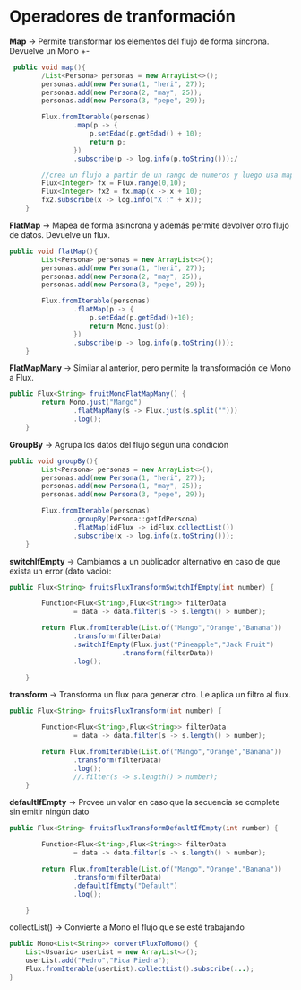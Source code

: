  # Operadores de tranformación   
   
**Map** → Permite transformar los elementos del flujo de forma síncrona. Devuelve un Mono +-   
```java
 public void map(){
        /List<Persona> personas = new ArrayList<>();
        personas.add(new Persona(1, "heri", 27));
        personas.add(new Persona(2, "may", 25));
        personas.add(new Persona(3, "pepe", 29));

        Flux.fromIterable(personas)
                .map(p -> {
                    p.setEdad(p.getEdad() + 10);
                    return p;
                })
                .subscribe(p -> log.info(p.toString()));/

        //crea un flujo a partir de un rango de numeros y luego usa map para modificar los datos en el
        Flux<Integer> fx = Flux.range(0,10);
        Flux<Integer> fx2 = fx.map(x -> x + 10);
        fx2.subscribe(x -> log.info("X :" + x));
    }


```
**FlatMap** → Mapea de forma asíncrona y además permite devolver otro flujo de datos. Devuelve un flux.   
```java
public void flatMap(){
        List<Persona> personas = new ArrayList<>();
        personas.add(new Persona(1, "heri", 27));
        personas.add(new Persona(2, "may", 25));
        personas.add(new Persona(3, "pepe", 29));

        Flux.fromIterable(personas)
                .flatMap(p -> {
                    p.setEdad(p.getEdad()+10);
                    return Mono.just(p);
                })
                .subscribe(p -> log.info(p.toString()));
    }


```
**FlatMapMany** → Similar al anterior, pero permite la transformación de Mono a Flux.   
```java
public Flux<String> fruitMonoFlatMapMany() {
        return Mono.just("Mango")
                .flatMapMany(s -> Flux.just(s.split("")))
                .log();
    }


```
**GroupBy** → Agrupa los datos del flujo según una condición   
```java
public void groupBy(){
        List<Persona> personas = new ArrayList<>();
        personas.add(new Persona(1, "heri", 27));
        personas.add(new Persona(1, "may", 25));
        personas.add(new Persona(3, "pepe", 29));

        Flux.fromIterable(personas)
                .groupBy(Persona::getIdPersona)
                .flatMap(idFlux -> idFlux.collectList())
                .subscribe(x -> log.info(x.toString()));
    }


```
**switchIfEmpty** → Cambiamos a un publicador alternativo en caso de que exista un error (dato vacio):   
```java
public Flux<String> fruitsFluxTransformSwitchIfEmpty(int number) {

        Function<Flux<String>,Flux<String>> filterData
                = data -> data.filter(s -> s.length() > number);

        return Flux.fromIterable(List.of("Mango","Orange","Banana"))
                .transform(filterData)
                .switchIfEmpty(Flux.just("Pineapple","Jack Fruit")
                            .transform(filterData))
                .log();

    }


```
**transform** → Transforma un flux para generar otro. Le aplica un filtro al flux.   
```java
public Flux<String> fruitsFluxTransform(int number) {

        Function<Flux<String>,Flux<String>> filterData
                = data -> data.filter(s -> s.length() > number);

        return Flux.fromIterable(List.of("Mango","Orange","Banana"))
                .transform(filterData)
                .log();
                //.filter(s -> s.length() > number);
    }


```
**defaultIfEmpty** → Provee un valor en caso que la secuencia se complete sin emitir ningún dato   
```java
public Flux<String> fruitsFluxTransformDefaultIfEmpty(int number) {

        Function<Flux<String>,Flux<String>> filterData
                = data -> data.filter(s -> s.length() > number);

        return Flux.fromIterable(List.of("Mango","Orange","Banana"))
                .transform(filterData)
                .defaultIfEmpty("Default")
                .log();

    }


```
collectList() → Convierte a Mono el flujo que se esté trabajando   
```java
public Mono<List<String>> convertFluxToMono() {
	List<Usuario> userList = new ArrayList<>();
	userList.add("Pedro","Pica Piedra");
	Flux.fromIterable(userList).collectList().subscribe(...);
}
```
   
